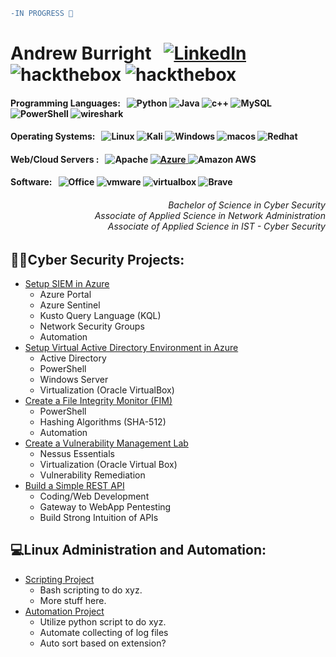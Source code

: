 
```diff
-IN PROGRESS 🔴
```

<h1>Andrew Burright &nbsp; <a href="https://www.linkedin.com"><img alt="LinkedIn" src="https://img.shields.io/badge/LinkedIn-0077B5?style=flat&logo=linkedin&logoColor=white" /> </a> <img alt="hackthebox" src= "https://img.shields.io/static/v1?style=flag&message=Hack+The+Box&color=222222&logo=Hack+The+Box&logoColor=9FEF00&label=" /> <img alt="hackthebox" src= "https://img.shields.io/static/v1?style=flat&message=TryHackMe&color=212C42&logo=TryHackMe&logoColor=FFFFFF&label=" /><br />

  
  <h4>Programming Languages: &nbsp; 
  <img alt="Python" src="https://img.shields.io/badge/Python-3670A0?style=flat&logo=python&logoColor=ffdd54" />
  <img alt="Java" src="https://img.shields.io/badge/Java-%23ED8B00.svg?style=flat&logo=openjdk&logoColor=white" />
  <img alt="c++" src="https://img.shields.io/badge/C++-%2300599C.svg?style=flat&logo=c%2B%2B&logoColor=white" />
  <img alt="MySQL" src="https://img.shields.io/badge/MySQL-%2300f.svg?style=flat&logo=mysql&logoColor=white" />
  <img alt="PowerShell" src="https://img.shields.io/badge/PowerShell-%235391FE.svg?style=flat&logo=powershell&logoColor=white" />
  <img alt="wireshark" src="https://img.shields.io/badge/-Wireshark-2088FF?style=flat&logo=wireshark&logoColor=white" />
  </h4>
  <h4>Operating Systems: &nbsp;
  <img alt="Linux" src="https://img.shields.io/badge/Linux-FCC624?style=flat&logo=linux&logoColor=black" />
  <img alt="Kali" src="https://img.shields.io/static/v1?style=flat&message=Kali+Linux&color=557C94&logo=Kali+Linux&logoColor=FFFFFF&label=" />
  <img alt="Windows" src="https://img.shields.io/badge/Windows-0078D6?style=flat&logo=windows&logoColor=white" />
  <img alt="macos" src="https://img.shields.io/badge/macOS-59666C?style=flat&logo=apple&logoColor=F0F0F0" />
  <img alt="Redhat" src="https://img.shields.io/badge/Red%20Hat-EE0000?style=flat&logo=redhat&logoColor=white" />
  </h4>
  <h4>Web/Cloud Servers : &nbsp;
  <img alt="Apache" src="https://img.shields.io/badge/Apache-%23D42029.svg?style=flat&logo=apache&logoColor=white" />
  <a href="https://www.portal.azure.com"><img alt="Azure" src="https://img.shields.io/badge/Azure-%230072C6.svg?style=flat&logo=microsoftazure&logoColor=white" /> </a>
  <img alt="Amazon AWS" src="https://img.shields.io/static/v1?style=flat&message=Amazon+AWS&color=232F3E&logo=Amazon+AWS&logoColor=FFFFFF&label=" />
  </h4>
  <h4>Software: &nbsp;
  <img alt="Office" src="https://img.shields.io/static/v1?style=flat&message=Microsoft+Office&color=D83B01&logo=Microsoft+Office&logoColor=FFFFFF&label=" />
  <img alt="vmware" src="https://img.shields.io/static/v1?style=flat&message=VMware&color=607078&logo=VMware&logoColor=FFFFFF&label=" />
  <img alt="virtualbox" src="https://img.shields.io/static/v1?style=flat&message=VirtualBox&color=183A61&logo=VirtualBox&logoColor=FFFFFF&label=" />
  <img alt="Brave" src="https://img.shields.io/static/v1?style=flat&message=Brave&color=FB542B&logo=Brave&logoColor=FFFFFF&label=" />
  </h4>
</h1>

<div align="right">
<h6>Bachelor of Science in Cyber Security<br /> Associate of Applied Science in Network Administration </br> Associate of Applied Science in IST - Cyber Security</h6>
</div>

<h2>👨‍💻Cyber Security Projects:</h2>

- [Setup SIEM in Azure](https://www.google.com) 
  - Azure Portal
  - Azure Sentinel
  - Kusto Query Language (KQL)
  - Network Security Groups
  - Automation
- [Setup Virtual Active Directory Environment in Azure](www.google.com)
  - Active Directory
  - PowerShell
  - Windows Server
  - Virtualization (Oracle VirtualBox)
- [Create a File Integrity Monitor (FIM)](www.google.com)
  - PowerShell
  - Hashing Algorithms (SHA-512)
  - Automation
- [Create a Vulnerability Management Lab](www.google.com)
  - Nessus Essentials
  - Virtualization (Oracle Virtual Box)
  - Vulnerability Remediation
- [Build a Simple REST API](www.google.com)
  - Coding/Web Development
  - Gateway to WebApp Pentesting
  - Build Strong Intuition of APIs

<h2>💻Linux Administration and Automation: </h2>

- [Scripting Project](www.google.com)
  - Bash scripting to do xyz.
  - More stuff here. 
- [Automation Project](www.google.com)
  - Utilize python script to do xyz. 
  - Automate collecting of log files
  - Auto sort based on extension?

<!-- <a href="https://github.com/aburright">
<img src="http://github-profile-summary-cards.vercel.app/api/cards/profile-details?username=aburright&theme=transparent" />
</a> -->

